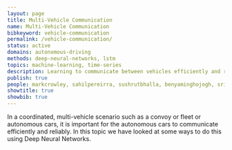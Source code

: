 ```yaml
---
layout: page
title: Multi-Vehicle Communication
name: Multi-Vehicle Communication
bibkeyword: vehicle-communication
permalink: /vehicle-communication/
status: active
domains: autonomous-driving
methods: deep-neural-networks, lstm
topics: machine-learning, time-series
description: Learning to communicate between vehicles efficiently and robustly.
publish: true
people: markcrowley, sahilpereirra, sushrutbhalla, benyaminghojogh, sriramganapathisubramanian
showtitle: true
showbib: true
---
```




In a coordinated, multi-vehicle scenario such as a convoy or fleet or autonomous cars, it is important for the autonomous cars to communicate efficiently and reliably. In this topic we have looked at some ways to do this using Deep Neural Networks.
